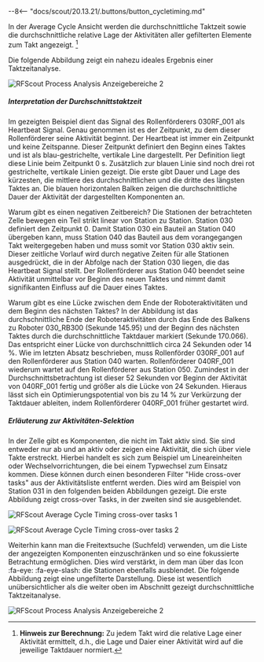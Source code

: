 
--8<-- "docs/scout/20.13.21/.buttons/button_cycletiming.md"

In der Average Cycle Ansicht werden die durchschnittliche Taktzeit sowie die durchschnittliche relative Lage der Aktivitäten aller gefilterten Elemente zum Takt angezeigt. [^avgCycleTiming_1]
[^avgCycleTiming_1]: **Hinweis zur Berechnung:** Zu jedem Takt wird die relative Lage einer Aktivität ermittelt, d.h., die Lage und Daier einer Aktivität wird auf die jeweilige Taktdauer normiert.

Die folgende Abbildung zeigt ein nahezu ideales Ergebnis einer Taktzeitanalyse.

![RFScout Process Analysis Anzeigebereiche 2](Bilder/RF_SCOUT_process_analysis_anzeigebreich_zeitskala_cycletiming.png)

##### Interpretation der Durchschnittstaktzeit

Im gezeigten Beispiel dient das Signal des Rollenförderers 030RF_001 als Heartbeat Signal. Genau genommen ist es der Zeitpunkt, zu dem dieser Rollenförderer seine Aktivität beginnt. Der Heartbeat ist immer ein Zeitpunkt und keine Zeitspanne. Dieser Zeitpunkt definiert den Beginn eines Taktes und ist als blau-gestrichelte, vertikale Line dargestellt. Per Definition liegt diese Linie beim Zeitpunkt 0 s. Zusätzlich zur blauen Linie sind noch drei rot gestrichelte, vertikale Linien gezeigt. Die erste gibt Dauer und Lage des kürzesten, die mittlere des durchschnittlichen und die dritte des längsten Taktes an. Die blauen horizontalen Balken zeigen die durchschnittliche Dauer der Aktivität der dargestellten Komponenten an.

Warum gibt es einen negativen Zeitbereich? Die Stationen der betrachteten Zelle bewegen ein Teil strikt linear von Station zu Station. Station 030 definiert den Zeitpunkt 0. Damit Station 030 ein Bauteil an Station 040 übergeben kann, muss Station 040 das Bauteil aus dem vorangegangen Takt weitergegeben haben und muss somit vor Station 030 aktiv sein. Dieser zeitliche Vorlauf wird durch negative Zeiten für alle Stationen ausgedrückt, die in der Abfolge nach der Station 030 liegen, die das Heartbeat Signal stellt. Der Rollenförderer aus Station 040 beendet seine Aktivität unmittelbar vor Beginn des neuen Taktes und nimmt damit signifikanten Einfluss auf die Dauer eines Taktes.

Warum gibt es eine Lücke zwischen dem Ende der Roboteraktivitäten und dem Beginn des nächsten Taktes? In der Abbildung ist das durchschnittliche Ende der Roboteraktivitäten durch das Ende des Balkens zu Roboter 030_RB300 (Sekunde 145.95) und der Beginn des nächsten Taktes durch die durchschnittliche Taktdauer markiert (Sekunde 170.066). Das entspricht einer Lücke von durchschnittlich circa 24 Sekunden oder 14 %. Wie im letzten Absatz beschrieben, muss Rollenförder 030RF_001 auf den Rollenförderer aus Station 040 warten. Rollenförderer 040RF_001 wiederum wartet auf den Rollenförderer aus Station 050. Zumindest in der Durchschnittsbetrachtung ist dieser 52 Sekunden vor Beginn der Aktivität von 040RF_001 fertig und größer als die Lücke von 24 Sekunden. Hieraus lässt sich ein Optimierungspotential von bis zu 14 % zur Verkürzung der Taktdauer ableiten, indem Rollenförderer 040RF_001 früher gestartet wird.

##### Erläuterung zur Aktivitäten-Selektion

In der Zelle gibt es Komponenten, die nicht im Takt aktiv sind. Sie sind entweder nur ab und an aktiv oder zeigen eine Aktivität, die sich über viele Takte erstreckt. Hierbei handelt es sich zum Beispiel um Lineareinheiten oder Wechselvorrichtungen, die bei einem Typwechsel zum Einsatz kommen. Diese können durch einen besonderen Filter "Hide cross-over tasks" aus der Aktivitätsliste entfernt werden. Dies wird am Beispiel von Station 031 in den folgenden beiden Abbildungen gezeigt. Die erste Abbildung zeigt cross-over Tasks, in der zweiten sind sie ausgeblendet.

![RFScout Average Cycle Timing cross-over tasks 1](Bilder/RF_Scout_cross-over_tasks_shown.png)

![RFScout Average Cycle Timing cross-over tasks 2](Bilder/RF_Scout_cross-over_tasks_hidden.png)

Weiterhin kann man die Freitextsuche (Suchfeld) verwenden, um die Liste der angezeigten Komponenten einzuschränken und so eine fokussierte Betrachtung ermöglichen. Dies wird verstärkt, in dem man über das Icon :fa-eye: :fa-eye-slash: die Stationen ebenfalls ausblendet. Die folgende Abbildung zeigt eine ungefilterte Darstellung. Diese ist wesentlich unübersichtlicher als die weiter oben im Abschnitt gezeigt durchschnittliche Taktzeitanalyse.

![RFScout Process Analysis Anzeigebereiche 2](Bilder/RF_SCOUT_process_analysis_anzeigebreich_zeitskala_cycletiming_unfiltered.png)
